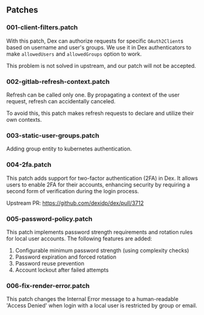 ## Patches

### 001-client-filters.patch

With this patch, Dex can authorize requests for specific `OAuth2Client`s based on username and user's groups.
We use it in Dex authenticators to make `allowedUsers` and `allowedGroups` option to work.

This problem is not solved in upstream, and our patch will not be accepted.

### 002-gitlab-refresh-context.patch

Refresh can be called only one. By propagating a context of the user request, refresh can accidentally canceled.

To avoid this, this patch makes refresh requests to declare and utilize their own contexts.

### 003-static-user-groups.patch

Adding group entity to kubernetes authentication.

### 004-2fa.patch

This patch adds support for two-factor authentication (2FA) in Dex.
It allows users to enable 2FA for their accounts, enhancing security by requiring a second form of verification during the login process.

Upstream PR: https://github.com/dexidp/dex/pull/3712

### 005-password-policy.patch

This patch implements password strength requirements and rotation rules
for local user accounts. The following features are added:

1. Configurable minimum password strength (using complexity checks)
2. Password expiration and forced rotation
3. Password reuse prevention
4. Account lockout after failed attempts

### 006-fix-render-error.patch

This patch changes the Internal Error message to a human-readable 'Access Denied' when login with a local user is restricted by group or email.
